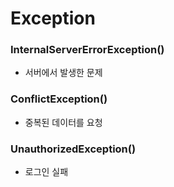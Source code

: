 # Exception
### InternalServerErrorException()
- 서버에서 발생한 문제
### ConflictException()
- 중복된 데이터를 요청
### UnauthorizedException()
- 로그인 실패